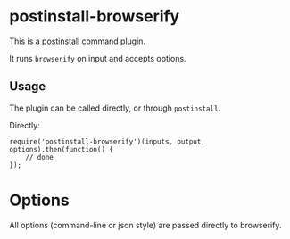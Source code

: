 postinstall-browserify
======================

This is a [postinstall](http://github.com/kapouer/postintall) command plugin.

It runs `browserify` on input and accepts options.

Usage
-----

The plugin can be called directly, or through `postinstall`.

Directly:
```
require('postinstall-browserify')(inputs, output, options).then(function() {
	// done
});
```

Options
=======

All options (command-line or json style) are passed directly to browserify.

